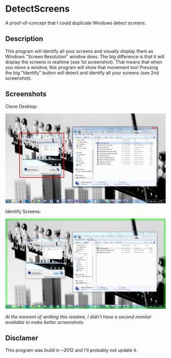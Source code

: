 # DetectScreens

A proof-of-concept that I could duplicate Windows detect screens. 

## Description

This program will identify all your screens and visually display them as Windows "Screen Resolution" window does.
The big difference is that it will display the screens in realtime (see 1st screenshot). 
That means that when you move a window, this program will show that movement too!
Pressing the big "Identify" button will detect and identify all your screens (see 2nd screenshot).

## Screenshots

Clone Desktop:

![Clone Desktop](https://raw.githubusercontent.com/jerone/DetectScreens/master/screenshot-clone.jpg)

Identify Screens:

![Identify Screens](https://raw.githubusercontent.com/jerone/DetectScreens/master/screenshot-identify.jpg)

_At the moment of writting this readme, I didn't have a second monitor available to make better screenshots._

## Disclamer

This program was build in ~2012 and I'll probably not update it.